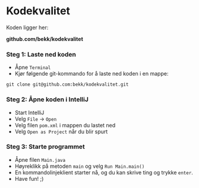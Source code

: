 # Kodekvalitet

Koden ligger her:

**github.com/bekk/kodekvalitet**

### Steg 1: Laste ned koden

- Åpne `Terminal`
- Kjør følgende git-kommando for å laste ned koden i en mappe:

```
git clone git@github.com:bekk/kodekvalitet.git
```

### Steg 2: Åpne koden i IntelliJ

- Start IntelliJ
- Velg `File` -> `Open`
- Velg filen `pom.xml` i mappen du lastet ned
- Velg `Open as Project` når du blir spurt

### Steg 3: Starte programmet

- Åpne filen `Main.java`
- Høyreklikk på metoden `main` og velg `Run Main.main()`
- En kommandolinjeklient starter nå, og du kan skrive ting og trykke `enter`.
- Have fun! ;)